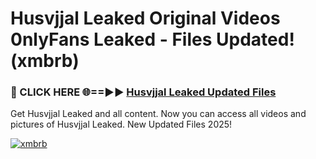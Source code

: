 # Husvjjal Leaked Original Videos 0nlyFans Leaked - Files Updated! (xmbrb)

<h3>🔴 CLICK HERE 🌐==►► <a href="https://tinyurl.com/ehrbuxhb" rel="nofollow">Husvjjal Leaked Updated Files</a></h3>

Get Husvjjal Leaked and all content. Now you can access all videos and pictures of Husvjjal Leaked. New Updated Files 2025!

[![xmbrb](https://i.imgur.com/lVYEuWS.gif)](https://tinyurl.com/ehrbuxhb)
